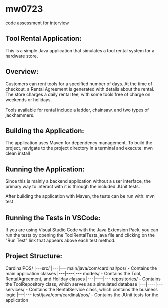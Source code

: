 # mw0723
code assessment for interview

Tool Rental Application:
------------------------
This is a simple Java application that simulates a tool rental system for a hardware store.

Overview:
---------
Customers can rent tools for a specified number of days. At the time of checkout, a Rental Agreement is generated with details about the rental. The store charges a daily rental fee, with some tools free of charge on weekends or holidays.

Tools available for rental include a ladder, chainsaw, and two types of jackhammers.

Building the Application:
-------------------------
The application uses Maven for dependency management. To build the project, navigate to the project directory in a terminal and execute:
    mvn clean install

Running the Application:
------------------------
Since this is mainly a backend application without a user interface, the primary way to interact with it is through the included JUnit tests.

After building the application with Maven, the tests can be run with:
    mvn test

Running the Tests in VSCode:
----------------------------
If you are using Visual Studio Code with the Java Extension Pack, you can run the tests by opening the ToolRentalTests.java file and clicking on the "Run Test" link that appears above each test method.

Project Structure:
------------------
CardinalPOS/
|---src/
|---|--- main/java/com/cardinal/pos/ - Contains the main application classes
|---|----|--- models/                - Contains the Tool, RentalAgreement, and Holiday classes
|---|----|--- repositories/          - Contains the ToolRepository class, which serves as a simulated database
|---|----|--- services/              - Contains the RentalService class, which contains the business logic
|---|--- test/java/com/cardinal/pos/ - Contains the JUnit tests for the application
